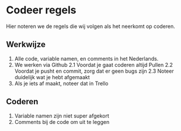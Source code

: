 # Codeer regels
Hier noteren we de regels die wij volgen als het neerkomt op coderen.

## Werkwijze
1. Alle code, variable namen, en comments in het Nederlands.
2. We werken via Github
    2.1 Voordat je gaat coderen altijd Pullen
    2.2 Voordat je pusht en commit, zorg dat er geen bugs zijn
    2.3 Noteer duidelijk wat je hebt afgemaakt
3. Als je iets af maakt, noteer dat in Trello

## Coderen
1. Variable namen zijn niet super afgekort
2. Comments bij de code om uit te leggen 
